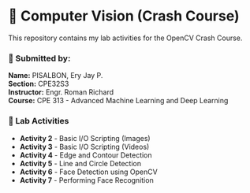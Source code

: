 # 📌 Computer Vision (Crash Course)  

This repository contains my lab activities for the OpenCV Crash Course.  

### 📝 Submitted by:  
**Name:** PISALBON, Ery Jay P.  
**Section:** CPE32S3  
**Instructor:** Engr. Roman Richard  
**Course:** CPE 313 - Advanced Machine Learning and Deep Learning  

### 🔹 Lab Activities  
- **Activity 2** - Basic I/O Scripting (Images)  
- **Activity 3** - Basic I/O Scripting (Videos)  
- **Activity 4** - Edge and Contour Detection  
- **Activity 5** - Line and Circle Detection  
- **Activity 6** - Face Detection using OpenCV  
- **Activity 7** - Performing Face Recognition  
